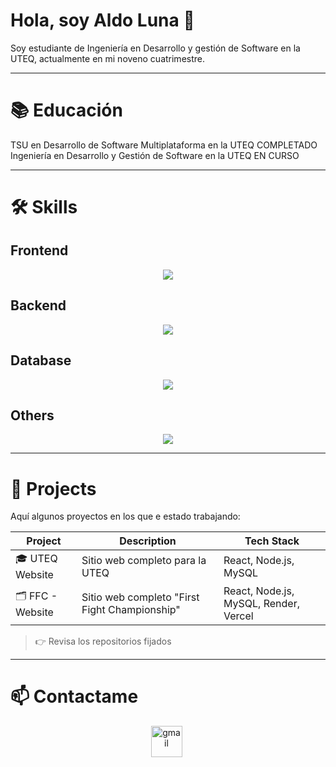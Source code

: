 # Hola, soy Aldo Luna 👋

Soy estudiante de Ingeniería en Desarrollo y gestión de Software en la UTEQ, actualmente en mi noveno cuatrimestre.

---

# 📚 Educación
TSU en Desarrollo de Software Multiplataforma en la UTEQ COMPLETADO
Ingeniería en Desarrollo y Gestión de Software en la UTEQ EN CURSO

---

# 🛠️ Skills

## Frontend
<p align="center">
  <a href="https://skillicons.dev">
    <img src="https://skillicons.dev/icons?i=js,html,css,react" />
  </a>
</p>

## Backend
<p align="center">
  <a href="https://skillicons.dev">
    <img src="https://skillicons.dev/icons?i=php,java,py" />
  </a>
</p>

## Database
<p align="center">
  <a href="https://skillicons.dev">
    <img src="https://skillicons.dev/icons?i=mysql,mongodb,firebase,postgres" />
  </a>
</p>

## Others
<p align="center">
  <a href="https://skillicons.dev">
    <img src="https://skillicons.dev/icons?i=github,docker,figma,latex" />
  </a>
</p>

---

# 📂 Projects

Aquí algunos proyectos en los que e estado trabajando:

| Project | Description | Tech Stack |
|--------|-------------|------------|
| 🎓 UTEQ Website | Sitio web completo para la UTEQ | React, Node.js, MySQL |
| 🗂️ FFC - Website | Sitio web completo "First Fight Championship" | React, Node.js, MySQL, Render, Vercel |

> 👉 Revisa los repositorios fijados

---

# 📫 Contactame

<div align="center">
    <a href="aldoyamil23@hotmail.com" style="margin-right: 5px;">
        <img src="https://user-images.githubusercontent.com/78341798/194531383-ddb2b774-5bb9-491c-b601-4a4a7d9792fb.svg" alt="gmail" width="50px" />
    </a>
</div>
<!--
**Moon2322/Moon2322** is a ✨ _special_ ✨ repository because its `README.md` (this file) appears on your GitHub profile.

Here are some ideas to get you started:

- 🔭 I’m currently working on ...
- 🌱 I’m currently learning ...
- 👯 I’m looking to collaborate on ...
- 🤔 I’m looking for help with ...
- 💬 Ask me about ...
- 📫 How to reach me: ...
- 😄 Pronouns: ...
- ⚡ Fun fact: ...
-->
